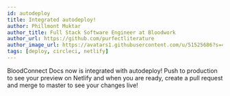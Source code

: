 ```yaml
---
id: autodeploy
title: Integrated autodeploy!
author: Phillmont Muktar
author_title: Full Stack Software Engineer at Bloodwork
author_url: https://github.com/purfectliterature
author_image_url: https://avatars1.githubusercontent.com/u/51525686?s=460&v=4
tags: [deploy, circleci, netlify]
---
```


BloodConnect Docs now is integrated with autodeploy! Push to production to see your preview on Netlify and when you are ready, create a pull request and merge to master to see your changes live!